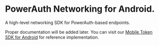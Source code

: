 # PowerAuth Networking for Android.

A high-level networking SDK for PowerAuth-based endpoints.

Proper documentation will be added later. You can visit our [Mobile Token SDK for Android](https://github.com/wultra/mtoken-sdk-android) for reference implementation.
